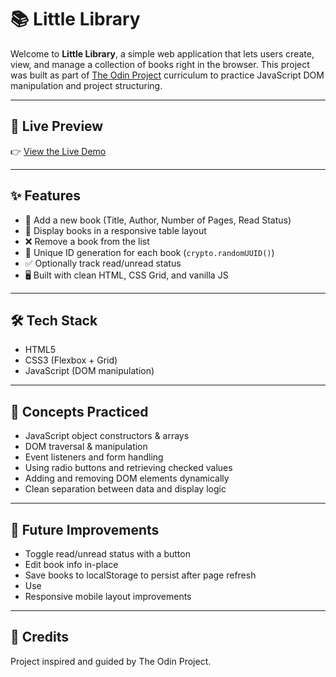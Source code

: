 # 📚 Little Library

Welcome to **Little Library**, a simple web application that lets users create, view, and manage a collection of books right in the browser. This project was built as part of [The Odin Project](https://www.theodinproject.com/) curriculum to practice JavaScript DOM manipulation and project structuring.

---

## 🔗 Live Preview

👉 [View the Live Demo]([https://yourusername.github.io/little-library/](https://hieunguyen-design.github.io/little-library/))  

---

## ✨ Features

- 📖 Add a new book (Title, Author, Number of Pages, Read Status)
- 📄 Display books in a responsive table layout
- ❌ Remove a book from the list
- 💾 Unique ID generation for each book (`crypto.randomUUID()`)
- ✅ Optionally track read/unread status
- 🖥️ Built with clean HTML, CSS Grid, and vanilla JS

---

## 🛠️ Tech Stack

- HTML5
- CSS3 (Flexbox + Grid)
- JavaScript (DOM manipulation)

---
## 🧠 Concepts Practiced
- JavaScript object constructors & arrays
- DOM traversal & manipulation
- Event listeners and form handling
- Using radio buttons and retrieving checked values
- Adding and removing DOM elements dynamically
- Clean separation between data and display logic

---
## 🚧 Future Improvements
- Toggle read/unread status with a button
- Edit book info in-place
- Save books to localStorage to persist after page refresh
- Use <dialog> modal for cleaner form UX
- Responsive mobile layout improvements

---
## 🙏 Credits
Project inspired and guided by The Odin Project.
